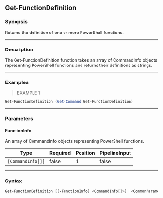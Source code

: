 Get-FunctionDefinition
----------------------

### Synopsis
Returns the definition of one or more PowerShell functions.

---

### Description

The Get-FunctionDefinition function takes an array of CommandInfo objects representing PowerShell functions and returns their definitions as strings.

---

### Examples
> EXAMPLE 1

```PowerShell
Get-FunctionDefinition (Get-Command Get-FunctionDefinition)
```

---

### Parameters
#### **FunctionInfo**
An array of CommandInfo objects representing PowerShell functions.

|Type             |Required|Position|PipelineInput|
|-----------------|--------|--------|-------------|
|`[CommandInfo[]]`|false   |1       |false        |

---

### Syntax
```PowerShell
Get-FunctionDefinition [[-FunctionInfo] <CommandInfo[]>] [<CommonParameters>]
```
